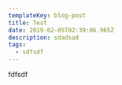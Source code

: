 ```yaml
---
templateKey: blog-post
title: Test
date: 2019-02-05T02:39:06.965Z
description: sdadsad
tags:
  - sdfsdf
---
```

fdfsdf
